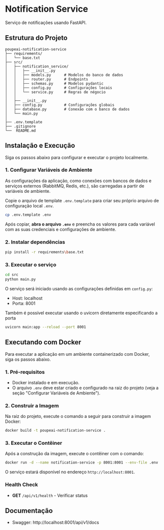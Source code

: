 # Notification Service

Serviço de notificações usando FastAPI.

## Estrutura do Projeto

```
poupeai-notification-service
├── requirements/
│   └── base.txt 
├── src/
│   ├── notification_service/
│   │   ├── __init__.py
│   │   ├── models.py      # Modelos do banco de dados
│   │   ├── router.py      # Endpoints
│   │   ├── schemas.py     # Modelos pydantic
│   │   ├── config.py      # Configurações locais
│   │   └── service.py     # Regras de négocio
│   │
│   ├── __init__.py
│   ├── config.py          # Configurações globais
│   ├── database.py        # Conexão com o banco de dados
│   └── main.py            
│
├── .env.template
├── .gitignore
└──  README.md
```

## Instalação e Execução

Siga os passos abaixo para configurar e executar o projeto localmente.

### 1. Configurar Variáveis de Ambiente

As configurações da aplicação, como conexões com bancos de dados e serviços externos (RabbitMQ, Redis, etc.), são carregadas a partir de variáveis de ambiente.

Copie o arquivo de template `.env.template` para criar seu próprio arquivo de configuração local `.env`.

```bash
cp .env.template .env
```

Após copiar, **abra o arquivo `.env`** e preencha os valores para cada variável com as suas credenciais e configurações de ambiente.

### 2. Instalar dependências

```bash
pip install -r requirements\base.txt
```

### 3. Executar o serviço

```bash
cd src
python main.py
```

O serviço será iniciado usando as configurações definidas em `config.py`:
- Host: localhost
- Porta: 8001

Também é possível executar usando o uvicorn diretamente especificando a porta

```bash
uvicorn main:app --reload --port 8001
```

## Executando com Docker

Para executar a aplicação em um ambiente containerizado com Docker, siga os passos abaixo.

### 1. Pré-requisitos

- Docker instalado e em execução.
- O arquivo `.env` deve estar criado e configurado na raiz do projeto (veja a seção "Configurar Variáveis de Ambiente").

### 2. Construir a Imagem

Na raiz do projeto, execute o comando a seguir para construir a imagem Docker:

```bash
docker build -t poupeai-notification-service .
```

### 3. Executar o Contêiner

Após a construção da imagem, execute o contêiner com o comando:

```bash
docker run -d --name notification-service -p 8001:8001 --env-file .env poupeai-notification-service
```

O serviço estará disponível no endereço `http://localhost:8001`.

### Health Check
- **GET** `/api/v1/health` - Verificar status

## Documentação

- Swagger: http://localhost:8001/api/v1/docs
